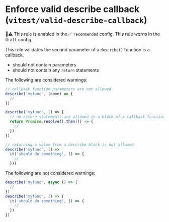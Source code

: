 # Enforce valid describe callback (`vitest/valid-describe-callback`)

💼⚠️ This rule is enabled in the ✅ `recommended` config. This rule _warns_ in the 🌐 `all` config.

<!-- end auto-generated rule header -->

This rule validates the second parameter of a `describe()` function is a callback.

- should not contain parameters
- should not contain any `return` statements

The following are considered warnings:

```js
// callback function parameters are not allowed
describe('myfunc', (done) => {
  //
})

describe('myfunc', () => {
  // no return statements are allowed in a block of a callback function
  return Promise.resolve().then(() => {
    //
  })
})

// returning a value from a describe block is not allowed
describe('myfunc', () =>
  it('should do something', () => {
    //
  }))
```

The following are not considered warnings:

```js
describe('myfunc', async () => {
  //
})
describe('myfunc', () => {
  it('should do something', () => {
    //
  })
})
```

